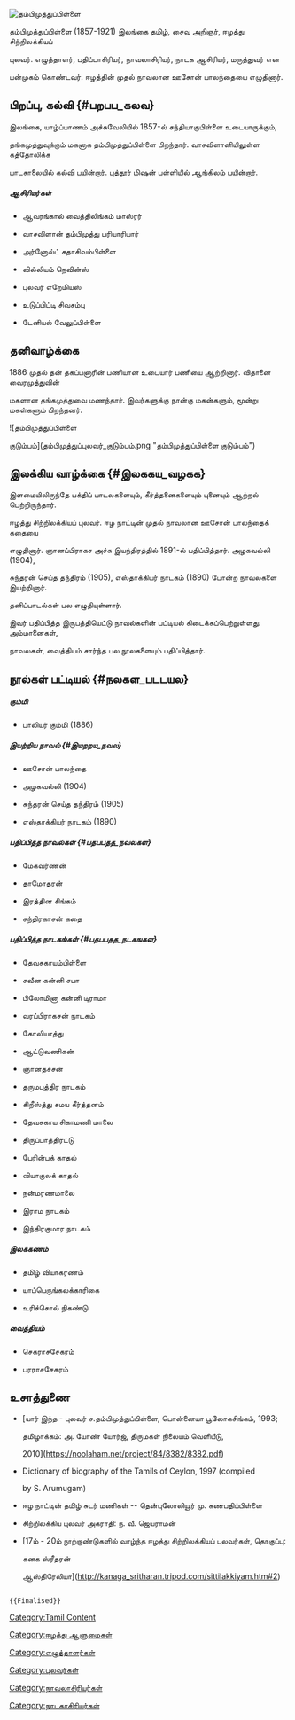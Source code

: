 ![தம்பிமுத்துப்பிள்ளை](தம்பிமுத்துப்பிள்ளை.png "தம்பிமுத்துப்பிள்ளை")
தம்பிமுத்துப்பிள்ளை (1857-1921) இலங்கை தமிழ், சைவ அறிஞர், ஈழத்து சிற்றிலக்கியப்
புலவர். எழுத்தாளர், பதிப்பாசிரியர், நாவலாசிரியர், நாடக ஆசிரியர், மருத்துவர் என
பன்முகம் கொண்டவர். ஈழத்தின் முதல் நாவலான ஊசோன் பாலந்தையை எழுதினார்.

## பிறப்பு, கல்வி {#பறபப_கலவ}

இலங்கை, யாழ்ப்பாணம் அச்சுவேலியில் 1857-ல் சந்தியாகுபிள்ளை உடையாருக்கும்,
தங்கமுத்துவுக்கும் மகனாக தம்பிமுத்துப்பிள்ளை பிறந்தார். வாசவிளானியிலுள்ள கத்தோலிக்க
பாடசாலையில் கல்வி பயின்றார். புத்தூர் மிஷன் பள்ளியில் ஆங்கிலம் பயின்றார்.

##### ஆசிரியர்கள்

-   ஆவரங்கால் வைத்திலிங்கம் மாஸ்ரர்
-   வாசவிளான் தம்பிமுத்து பரியாரியார்
-   அர்னோல்ட் சதாசிவம்பிள்ளை
-   வில்லியம் நெவின்ஸ்
-   புலவர் எறேமியஸ்
-   உடுப்பிட்டி சிவசம்பு
-   டேனியல் வேலுப்பிள்ளை

## தனிவாழ்க்கை

1886 முதல் தன் தகப்பனாரின் பணியான உடையார் பணியை ஆற்றினார். விதானை வைரமுத்துவின்
மகளான தங்கமுத்துவை மணந்தார். இவர்களுக்கு நான்கு மகன்களும், மூன்று மகள்களும் பிறந்தனர்.
![தம்பிமுத்துப்பிள்ளை
குடும்பம்](தம்பிமுத்துப்புலவர்_குடும்பம்.png "தம்பிமுத்துப்பிள்ளை குடும்பம்")

## இலக்கிய வாழ்க்கை {#இலககய_வழகக}

இளமையிலிருந்தே பக்திப் பாடலகளையும், கீர்த்தனைகளையும் புனையும் ஆற்றல் பெற்றிருந்தார்.
ஈழத்து சிற்றிலக்கியப் புலவர். ஈழ நாட்டின் முதல் நாவலான ஊசோன் பாலந்தைக் கதையை
எழுதினார். ஞானப்பிராகச அச்சு இயந்திரத்தில் 1891-ல் பதிப்பித்தார். அழகவல்லி (1904),
சுந்தரன் செய்த தந்திரம் (1905), எஸ்தாக்கியர் நாடகம் (1890) போன்ற நாவலகளை இயற்றினார்.
தனிப்பாடல்கள் பல எழுதியுள்ளார்.

இவர் பதிப்பித்த இருபத்தியெட்டு நாவல்களின் பட்டியல் கிடைக்கப்பெற்றுள்ளது. அம்மானைகள்,
நாவலகள், வைத்தியம் சார்ந்த பல நூலகளையும் பதிப்பித்தார்.

## நூல்கள் பட்டியல் {#நலகள_படடயல}

##### கும்மி

-   பாலியர் கும்மி (1886)

##### இயற்றிய நாவல் {#இயறறய_நவல}

-   ஊசோன் பாலந்தை
-   அழகவல்லி (1904)
-   சுந்தரன் செய்த தந்திரம் (1905)
-   எஸ்தாக்கியர் நாடகம் (1890)

##### பதிப்பித்த நாவல்கள் {#பதபபதத_நவலகள}

-   மேகவர்ணன்
-   தாமோதரன்
-   இரத்தின சிங்கம்
-   சந்திரகாசன் கதை

##### பதிப்பித்த நாடகங்கள் {#பதபபதத_நடகஙகள}

-   தேவசகாயம்பிள்ளை
-   சவீன கன்னி சபா
-   பிலோமினா கன்னி டிராமா
-   வரப்பிராகசன் நாடகம்
-   கோலியாத்து
-   ஆட்டுவணிகன்
-   ஞானதச்சன்
-   தருமபுத்திர நாடகம்
-   கிறீஸ்த்து சமய கீர்த்தனம்
-   தேவசகாய சிகாமணி மாலை
-   திருப்பாத்திரட்டு
-   பேரின்பக் காதல்
-   வியாகுலக் காதல்
-   நன்மரணமாலை
-   இராம நாடகம்
-   இந்திரகுமார நாடகம்

##### இலக்கணம்

-   தமிழ் வியாகரணம்
-   யாப்பெருங்கலக்காரிகை
-   உரிச்சொல் நிகண்டு

##### வைத்தியம்

-   செகராசசேகரம்
-   பரராசசேகரம்

## உசாத்துணை

-   [யார் இந்த - புலவர் ச.தம்பிமுத்துப்பிள்ளை, பொன்னையா பூலோகசிங்கம், 1993;
    தமிழாக்கம்: அ. யோண் யோர்ஜ், திருமகள் நிலையம் வெளியீடு,
    2010](https://noolaham.net/project/84/8382/8382.pdf)
-   Dictionary of biography of the Tamils of Ceylon, 1997 (compiled
    by S. Arumugam)
-   ஈழ நாட்டின் தமிழ் சுடர் மணிகள் -- தென்புலோலியூர் மு. கணபதிப்பிள்ளை
-   சிற்றிலக்கிய புலவர் அகராதி: ந. வீ. ஜெயராமன்
-   [17ம் - 20ம் நூற்றாண்டுகளில் வாழ்ந்த ஈழத்து சிற்றிலக்கியப் புலவர்கள், தொகுப்பு:
    கனக ஸ்ரீதரன்
    ஆஸ்திரேலியா](http://kanaga_sritharan.tripod.com/sittilakkiyam.htm#2)

```{=mediawiki}
{{Finalised}}
```
[Category:Tamil Content](Category:Tamil_Content "wikilink")
[Category:ஈழத்து ஆளுமைகள்](Category:ஈழத்து_ஆளுமைகள் "wikilink")
[Category:எழுத்தாளர்கள்](Category:எழுத்தாளர்கள் "wikilink")
[Category:புலவர்கள்](Category:புலவர்கள் "wikilink")
[Category:நாவலாசிரியர்கள்](Category:நாவலாசிரியர்கள் "wikilink")
[Category:நாடகாசிரியர்கள்](Category:நாடகாசிரியர்கள் "wikilink")
